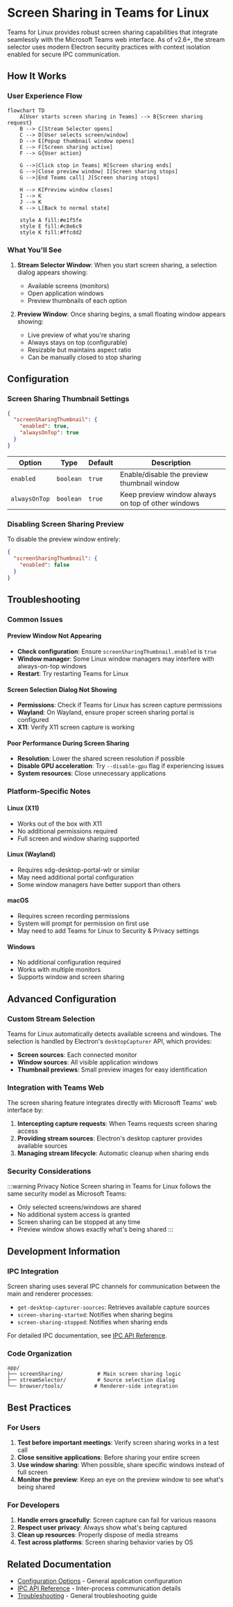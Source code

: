 # Screen Sharing in Teams for Linux

Teams for Linux provides robust screen sharing capabilities that integrate seamlessly with the Microsoft Teams web interface. As of v2.6+, the stream selector uses modern Electron security practices with context isolation enabled for secure IPC communication.

## How It Works

### User Experience Flow

```mermaid
flowchart TD
    A[User starts screen sharing in Teams] --> B{Screen sharing request}
    B --> C[Stream Selector opens]
    C --> D[User selects screen/window]
    D --> E[Popup thumbnail window opens]
    E --> F[Screen sharing active]
    F --> G{User action}
    
    G -->|Click stop in Teams| H[Screen sharing ends]
    G -->|Close preview window| I[Screen sharing stops]
    G -->|End Teams call| J[Screen sharing stops]
    
    H --> K[Preview window closes]
    I --> K
    J --> K
    K --> L[Back to normal state]
    
    style A fill:#e1f5fe
    style E fill:#c8e6c9
    style K fill:#ffcdd2
```

### What You'll See

1. **Stream Selector Window**: When you start screen sharing, a selection dialog appears showing:
   - Available screens (monitors)
   - Open application windows
   - Preview thumbnails of each option

2. **Preview Window**: Once sharing begins, a small floating window appears showing:
   - Live preview of what you're sharing
   - Always stays on top (configurable)
   - Resizable but maintains aspect ratio
   - Can be manually closed to stop sharing

## Configuration

### Screen Sharing Thumbnail Settings

```json
{
  "screenSharingThumbnail": {
    "enabled": true,
    "alwaysOnTop": true
  }
}
```

| Option | Type | Default | Description |
|--------|------|---------|-------------|
| `enabled` | `boolean` | `true` | Enable/disable the preview thumbnail window |
| `alwaysOnTop` | `boolean` | `true` | Keep preview window always on top of other windows |

### Disabling Screen Sharing Preview

To disable the preview window entirely:

```json
{
  "screenSharingThumbnail": {
    "enabled": false
  }
}
```

## Troubleshooting

### Common Issues

#### Preview Window Not Appearing
- **Check configuration**: Ensure `screenSharingThumbnail.enabled` is `true`
- **Window manager**: Some Linux window managers may interfere with always-on-top windows
- **Restart**: Try restarting Teams for Linux

#### Screen Selection Dialog Not Showing
- **Permissions**: Check if Teams for Linux has screen capture permissions
- **Wayland**: On Wayland, ensure proper screen sharing portal is configured
- **X11**: Verify X11 screen capture is working

#### Poor Performance During Screen Sharing
- **Resolution**: Lower the shared screen resolution if possible
- **Disable GPU acceleration**: Try `--disable-gpu` flag if experiencing issues
- **System resources**: Close unnecessary applications

### Platform-Specific Notes

#### Linux (X11)
- Works out of the box with X11
- No additional permissions required
- Full screen and window sharing supported

#### Linux (Wayland)
- Requires xdg-desktop-portal-wlr or similar
- May need additional portal configuration
- Some window managers have better support than others

#### macOS
- Requires screen recording permissions
- System will prompt for permission on first use
- May need to add Teams for Linux to Security & Privacy settings

#### Windows
- No additional configuration required
- Works with multiple monitors
- Supports window and screen sharing

## Advanced Configuration

### Custom Stream Selection

Teams for Linux automatically detects available screens and windows. The selection is handled by Electron's `desktopCapturer` API, which provides:

- **Screen sources**: Each connected monitor
- **Window sources**: All visible application windows
- **Thumbnail previews**: Small preview images for easy identification

### Integration with Teams Web

The screen sharing feature integrates directly with Microsoft Teams' web interface by:

1. **Intercepting capture requests**: When Teams requests screen sharing access
2. **Providing stream sources**: Electron's desktop capturer provides available sources
3. **Managing stream lifecycle**: Automatic cleanup when sharing ends

### Security Considerations

:::warning Privacy Notice
Screen sharing in Teams for Linux follows the same security model as Microsoft Teams:
- Only selected screens/windows are shared
- No additional system access is granted
- Screen sharing can be stopped at any time
- Preview window shows exactly what's being shared
:::

## Development Information

### IPC Integration

Screen sharing uses several IPC channels for communication between the main and renderer processes:

- `get-desktop-capturer-sources`: Retrieves available capture sources
- `screen-sharing-started`: Notifies when sharing begins
- `screen-sharing-stopped`: Notifies when sharing ends

For detailed IPC documentation, see [IPC API Reference](development/ipc-api.md).

### Code Organization

```
app/
├── screenSharing/           # Main screen sharing logic
├── streamSelector/          # Source selection dialog
└── browser/tools/          # Renderer-side integration
```

## Best Practices

### For Users
1. **Test before important meetings**: Verify screen sharing works in a test call
2. **Close sensitive applications**: Before sharing your entire screen
3. **Use window sharing**: When possible, share specific windows instead of full screen
4. **Monitor the preview**: Keep an eye on the preview window to see what's being shared

### For Developers
1. **Handle errors gracefully**: Screen capture can fail for various reasons
2. **Respect user privacy**: Always show what's being captured
3. **Clean up resources**: Properly dispose of media streams
4. **Test across platforms**: Screen sharing behavior varies by OS

## Related Documentation

- [Configuration Options](configuration.md) - General application configuration
- [IPC API Reference](development/ipc-api.md) - Inter-process communication details
- [Troubleshooting](troubleshooting.md) - General troubleshooting guide